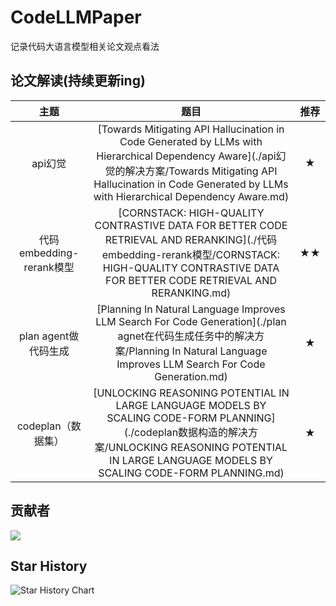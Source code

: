 # CodeLLMPaper
记录代码大语言模型相关论文观点看法


## 论文解读(持续更新ing)

|    主题     |                             题目                             | 推荐  |
| :---------: | :----------------------------------------------------------: | :---: |
|   api幻觉    | [Towards Mitigating API Hallucination in Code Generated by LLMs with Hierarchical Dependency Aware](./api幻觉的解决方案/Towards Mitigating API Hallucination in Code Generated by LLMs with Hierarchical Dependency Aware.md) | ★ |
|   代码embedding-rerank模型    | [CORNSTACK: HIGH-QUALITY CONTRASTIVE DATA FOR BETTER CODE RETRIEVAL AND RERANKING](./代码embedding-rerank模型/CORNSTACK: HIGH-QUALITY CONTRASTIVE DATA FOR BETTER CODE RETRIEVAL AND RERANKING.md) | ★★ |
|   plan agent做代码生成    | [Planning In Natural Language Improves LLM Search For Code Generation](./plan agnet在代码生成任务中的解决方案/Planning In Natural Language Improves LLM Search For Code Generation.md) | ★ |
|   codeplan（数据集）    | [UNLOCKING REASONING POTENTIAL IN LARGE LANGUAGE MODELS BY SCALING CODE-FORM PLANNING](./codeplan数据构造的解决方案/UNLOCKING REASONING POTENTIAL IN LARGE LANGUAGE MODELS BY SCALING CODE-FORM PLANNING.md) | ★ |




## 贡献者

<a href="https://github.com/XingYu-Zhong/CodeLLMPaper/graphs/contributors">
  <img src="https://contrib.rocks/image?repo=XingYu-Zhong/CodeLLMPaper" />
</a>



## Star History

<picture>
  <source
    media="(prefers-color-scheme: dark)"
    srcset="
      https://api.star-history.com/svg?repos=XingYu-Zhong/CodeLLMPaper&type=Date&theme=dark
    "
  />
  <source
    media="(prefers-color-scheme: light)"
    srcset="
      https://api.star-history.com/svg?repos=XingYu-Zhong/CodeLLMPaper&type=Date
    "
  />
  <img
    alt="Star History Chart"
    src="https://api.star-history.com/svg?repos=XingYu-Zhong/CodeLLMPaper&type=Date"
  />
</picture>